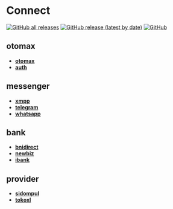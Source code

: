 # Connect
[![GitHub all releases](https://img.shields.io/github/downloads/ndiing/connect/total)](https://github.com/ndiing/connect/releases)
[![GitHub release (latest by date)](https://img.shields.io/github/v/release/ndiing/connect)](https://github.com/ndiing/connect/releases)
[![GitHub](https://img.shields.io/github/license/ndiing/connect)](https://github.com/ndiing/connect/releases)

## otomax
- **[otomax](./rest/otomax.rest)**
- **[auth](./rest/auth.rest)**

## messenger
- **[xmpp](./rest/xmpp.rest)**
- **[telegram](./rest/telegram.rest)**
- **[whatsapp](./rest/whatsapp.rest)**

## bank
- **[bnidirect](./rest/bnidirect.rest)**
- **[newbiz](./rest/newbiz.rest)**
- **[ibank](./rest/ibank.rest)**

## provider
- **[sidompul](./rest/sidompul.rest)**
- **[tokoxl](./rest/tokoxl.rest)**

